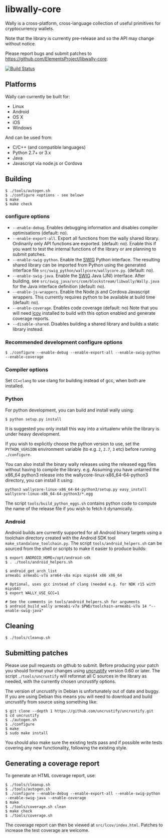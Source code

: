 # libwally-core

Wally is a cross-platform, cross-language collection of useful primitives
for cryptocurrency wallets.

Note that the library is currently pre-release and so the API may change
without notice.

Please report bugs and submit patches to https://github.com/ElementsProject/libwally-core.

[![Build Status](https://travis-ci.org/ElementsProject/libwally-core.svg?branch=master)](https://travis-ci.org/ElementsProject/libwally-core)

## Platforms

Wally can currently be built for:
- Linux
- Android
- OS X
- iOS
- Windows

And can be used from:
- C/C++ (and compatible languages)
- Python 2.7+ or 3.x
- Java
- Javascript via node.js or Cordova

## Building

```
$ ./tools/autogen.sh
$ ./configure <options - see below>
$ make
$ make check
```

### configure options

- `--enable-debug`. Enables debugging information and disables compiler
   optimisations (default: no).
- `--enable-export-all`. Export all functions from the wally shared library.
   Ordinarily only API functions are exported. (default: no). Enable this
   if you want to test the internal functions of the library or are planning
   to submit patches.
- `--enable-swig-python`. Enable the [SWIG](http://www.swig.org/) Python
   interface. The resulting shared library can be imported from Python using
   the generated interface file `src/swig_python/wallycore/wallycore.py`. (default: no).
- `--enable-swig-java`. Enable the [SWIG](http://www.swig.org/) Java (JNI)
   interface. After building, see `src/swig_java/src/com/blockstream/libwally/Wally.java`
   for the Java interface definition (default: no).
- `--enable-js-wrappers`. Enable the Node.js and Cordova Javascript wrappers.
   This currently requires python to be available at build time (default: no).
- `--enable-coverage`. Enables code coverage (default: no) Note that you will
   need [lcov](http://ltp.sourceforge.net/coverage/lcov.php) installed to
   build with this option enabled and generate coverage reports.
- `--disable-shared`. Disables building a shared library and builds a static
  library instead.

### Recommended development configure options

```
$ ./configure --enable-debug --enable-export-all --enable-swig-python --enable-coverage
```

### Compiler options

Set `CC=clang` to use clang for building instead of gcc, when both are
installed.

### Python

For python development, you can build and install wally using:

```
$ python setup.py install
```

It is suggested you only install this way into a virtualenv while the library
is under heavy development.

If you wish to explicitly choose the python version to use, set the
`PYTHON_VERSION` environment variable (to e.g. `2`, `2.7`, `3` etc) before
running `./configure`.

You can also install the binary wally releases using the released egg files
without having to compile the library. e.g. Assuming you have untarred the
x86_64 python3 release into the wallycore-linux-x86_64-64-python3 directory,
you can install it using:

```
python3 wallycore-linux-x86_64-64-python3/setup.py easy_install wallycore-linux-x86_64-64-python3/*.egg
```

The script `tools/build_python_eggs.sh` contains python code to compute the
name of the release file if you wish to fetch it dynamically.

### Android

Android builds are currently supported for all Android binary targets using
a toolchain directory created with the Android SDK tool
`make_standalone_toolchain.py`. The script `tools/android_helpers.sh` can be
sourced from the shell or scripts to make it easier to produce builds:

```
$ export ANDROID_HOME=/opt/android-sdk
$ . ./tools/android_helpers.sh

$ android_get_arch_list
armeabi armeabi-v7a arm64-v8a mips mips64 x86 x86_64

# Optional, uses gcc instead of clang (needed e.g. for NDK r15 with mips64)
$ export WALLY_USE_GCC=1

# See the comments in tools/android_helpers.sh for arguments
$ android_build_wally armeabi-v7a $PWD/toolchain-armeabi-v7a 14 "--enable-swig-java"
```

## Cleaning

```
$ ./tools/cleanup.sh
```

## Submitting patches

Please use pull requests on github to submit. Before producing your patch you
should format your changes using [uncrustify](https://github.com/uncrustify/uncrustify.git)
version 0.60 or later. The script `./tools/uncrustify` will reformat all C
sources in the library as needed, with the currently chosen uncrustify options.

The version of uncrustify in Debian is unfortunately out of date and buggy. If
you are using Debian this means you will need to download and build uncrustify
from source using something like:

```
$ git clone --depth 1 https://github.com/uncrustify/uncrustify.git
$ cd uncrustify
$ ./autogen.sh
$ ./configure
$ make
$ sudo make install
```

You should also make sure the existing tests pass and if possible write tests
covering any new functionality, following the existing style.

## Generating a coverage report

To generate an HTML coverage report, use:

```
$ ./tools/cleanup.sh
$ ./tools/autogen.sh
$ ./configure --enable-debug --enable-export-all --enable-swig-python --enable-swig-java --enable-coverage
$ make
$ ./tools/coverage.sh clean
$ make check
$ ./tools/coverage.sh
```

The coverage report can then be viewed at `src/lcov/index.html`. Patches to
increase the test coverage are welcome.
